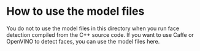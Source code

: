 # How to use the model files

You do not to use the model files in this directory when you run face detection compiled from the C++ source code. If you want to use Caffe or OpenVINO to detect faces, you can use the model files here.